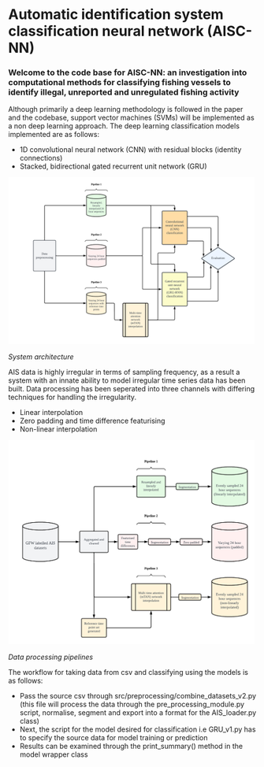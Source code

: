 # Automatic identification system classification neural network (AISC-NN)

### Welcome to the code base for AISC-NN: an investigation into computational methods for classifying fishing vessels to identify illegal, unreported and unregulated fishing activity

Although primarily a deep learning methodology is followed in the paper and the codebase, support vector machines (SVMs) will be implemented as a non deep learning approach. The deep learning classification models implemented are as follows:
* 1D convolutional neural network (CNN) with residual blocks (identity connections)
* Stacked, bidirectional gated recurrent unit network (GRU)


[<img src="https://github.com/bgrey001/AISC-NN/blob/main/plots/figures/system_architecture_wb.png" width="500" />](https://github.com/bgrey001/AISC-NN/blob/main/plots/figures/system_architecture_wb.png)

*System architecture*


AIS data is highly irregular in terms of sampling frequency, as a result a system with an innate ability to model irregular time series data has been built.
Data processing has been seperated into three channels with differing techniques for handling the irregularity.
* Linear interpolation 
* Zero padding and time difference featurising
* Non-linear interpolation

[<img src="https://github.com/bgrey001/AISC-NN/blob/main/plots/figures/data_pipeline_wb.png" width="500" />](https://github.com/bgrey001/AISC-NN/blob/main/plots/figures/data_pipeline_wb.png)

*Data processing pipelines*

The workflow for taking data from csv and classifying using the models is as follows:
* Pass the source csv through src/preprocessing/combine_datasets_v2.py (this file will process the data through the pre_processing_module.py script, normalise, segment and export into a format for the AIS_loader.py class)
* Next, the script for the model desired for classification i.e GRU_v1.py has to specify the source data for model training or prediction
* Results can be examined through the print_summary() method in the model wrapper class



